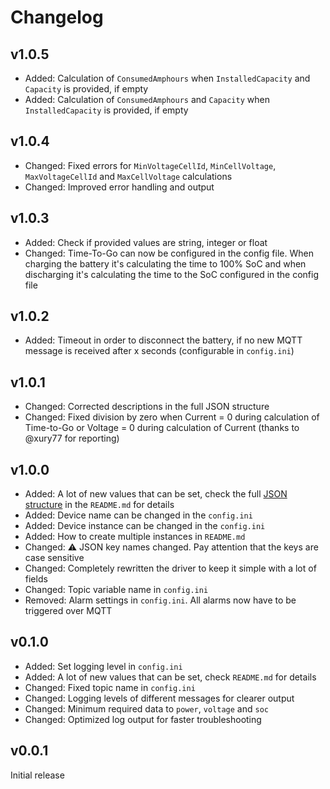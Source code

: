 # Changelog

## v1.0.5
* Added: Calculation of `ConsumedAmphours` when `InstalledCapacity` and `Capacity` is provided, if empty
* Added: Calculation of `ConsumedAmphours` and `Capacity` when `InstalledCapacity` is provided, if empty

## v1.0.4
* Changed: Fixed errors for `MinVoltageCellId`, `MinCellVoltage`, `MaxVoltageCellId` and `MaxCellVoltage` calculations
* Changed: Improved error handling and output

## v1.0.3
* Added: Check if provided values are string, integer or float
* Changed: Time-To-Go can now be configured in the config file. When charging the battery it's calculating the time to 100% SoC and when discharging it's calculating the time to the SoC configured in the config file

## v1.0.2
* Added: Timeout in order to disconnect the battery, if no new MQTT message is received after x seconds (configurable in `config.ini`)

## v1.0.1
* Changed: Corrected descriptions in the full JSON structure
* Changed: Fixed division by zero when Current = 0 during calculation of Time-to-Go or Voltage = 0 during calculation of Current (thanks to @xury77 for reporting)

## v1.0.0
* Added: A lot of new values that can be set, check the full [JSON structure](https://github.com/mr-manuel/venus-os_dbus-mqtt-battery#json-structure) in the `README.md` for details
* Added: Device name can be changed in the `config.ini`
* Added: Device instance can be changed in the `config.ini`
* Added: How to create multiple instances in `README.md`
* Changed: ⚠️ JSON key names changed. Pay attention that the keys are case sensitive
* Changed: Completely rewritten the driver to keep it simple with a lot of fields
* Changed: Topic variable name in `config.ini`
* Removed: Alarm settings in `config.ini`. All alarms now have to be triggered over MQTT

## v0.1.0
* Added: Set logging level in `config.ini`
* Added: A lot of new values that can be set, check `README.md` for details
* Changed: Fixed topic name in `config.ini`
* Changed: Logging levels of different messages for clearer output
* Changed: Minimum required data to `power`, `voltage` and `soc`
* Changed: Optimized log output for faster troubleshooting

## v0.0.1
Initial release
